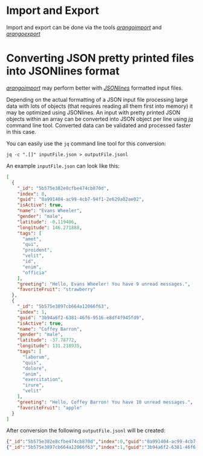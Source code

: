 Import and Export
=================

Import and export can be done via the tools [_arangoimport_](../Programs/Arangoimport/README.md) and [_arangoexport_](../Programs/Arangoexport/README.md)

<!-- Importing from files -->

<!-- Bulk import via HTTP API -->

<!-- Export to files -->

<!-- Bulk export via HTTP API -->

<!-- Syncing with 3rd party systems? -->

Converting JSON pretty printed files into JSONlines format
==========================================================

[_arangoimport_](../Programs/Arangoimport/README.md) may perform better with [_JSONlines_](http://jsonlines.org/) formatted input files.

Depending on the actual formatting of a JSON input file processing large data with lots of objects (that requires reading all them first into memory) it may be optimized using JSONlines. An input with pretty printed JSON objects within an array can be converted into JSON object per line using [_jq_](http://stedolan.github.io/jq/) command line tool. Converted data can be validated and processed faster in this case.

You can easily use the `jq` command line tool for this conversion:
    
    jq -c ".[]" inputFile.json > outputFile.jsonl

An example `inputFile.json` can look like this:

```json
[
  {
    "_id": "5b575e382e8cfbe474cb870d",
    "index": 0,
    "guid": "0a991404-ac99-4cb7-94f1-2e629a02ae02",
    "isActive": true,
    "name": "Evans Wheeler",
    "gender": "male",
    "latitude": -0.119406,
    "longitude": 146.271888,
    "tags": [
      "amet",
      "qui",
      "proident",
      "velit",
      "id",
      "enim",
      "officia"
    ],
    "greeting": "Hello, Evans Wheeler! You have 9 unread messages.",
    "favoriteFruit": "strawberry"
  },
  {
    "_id": "5b575e3897cb664a12066f63",
    "index": 1,
    "guid": "3b94a6f2-6381-46f6-9516-e8df4f945fd9",
    "isActive": true,
    "name": "Coffey Barron",
    "gender": "male",
    "latitude": -37.78772,
    "longitude": 131.218935,
    "tags": [
      "laborum",
      "quis",
      "dolore",
      "anim",
      "exercitation",
      "irure",
      "velit"
    ],
    "greeting": "Hello, Coffey Barron! You have 10 unread messages.",
    "favoriteFruit": "apple"
  }
]
```

After conversion the following `outputFile.jsonl` will be created:

```json
{"_id":"5b575e382e8cfbe474cb870d","index":0,"guid":"0a991404-ac99-4cb7-94f1-2e629a02ae02","isActive":true,"name":"Evans Wheeler","gender":"male","latitude":-0.119406,"longitude":146.271888,"tags":["amet","qui","proident","velit","id","enim","officia"],"greeting":"Hello, Evans Wheeler! You have 9 unread messages.","favoriteFruit":"strawberry"}
{"_id":"5b575e3897cb664a12066f63","index":1,"guid":"3b94a6f2-6381-46f6-9516-e8df4f945fd9","isActive":true,"name":"Coffey Barron","gender":"male","latitude":-37.78772,"longitude":131.218935,"tags":["laborum","quis","dolore","anim","exercitation","irure","velit"],"greeting":"Hello, Coffey Barron! You have 10 unread messages.","favoriteFruit":"apple"}
```

